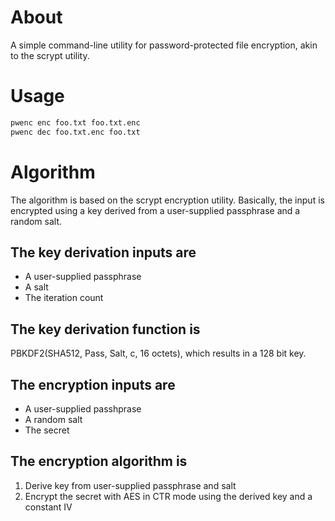 # About

A simple command-line utility for password-protected
file encryption, akin to the scrypt utility.

# Usage

```sh
pwenc enc foo.txt foo.txt.enc
pwenc dec foo.txt.enc foo.txt
```

# Algorithm

The algorithm is based on the scrypt encryption utility.
Basically, the input is encrypted using a key derived
from a user-supplied passphrase and a random salt.

## The key derivation inputs are

- A user-supplied passphrase
- A salt
- The iteration count

## The key derivation function is

PBKDF2(SHA512, Pass, Salt, c, 16 octets), which
results in a 128 bit key.

## The encryption inputs are

- A user-supplied passhprase
- A random salt
- The secret

## The encryption algorithm is

1. Derive key from user-supplied passphrase and salt
2. Encrypt the secret with AES in CTR mode using the derived key and
   a constant IV
